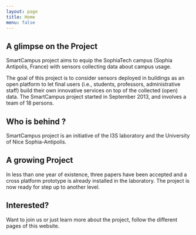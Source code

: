 ```yaml
---
layout: page
title: Home
menu: false
---
```


## A glimpse on the Project

SmartCampus project aims to equip the SophiaTech campus (Sophia Antipolis, France)
with sensors collecting data about campus usage. 

The goal of this project is to consider sensors deployed in buildings as an open platform to let final users (i.e., students, professors, administrative staff) build their own innovative services on top of the collected (open) data.
The SmartCampus project started in September 2013, and involves a team of 18 persons. 

## Who is behind ?

SmartCampus project is an initiative of the I3S laboratory and the University of Nice Sophia-Antipolis. 

## A growing Project

In less than one year of existence, three papers have been accepted and a cross platform prototype is already installed in the laboratory.
The project is now ready for step up to another level.

## Interested?

Want to join us or just learn more about the project, follow the different pages of this website.